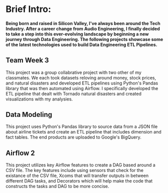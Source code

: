 # Brief Intro:

#### Being born and raised in Silicon Valley, I've always been around the Tech Industry. After a career change from Audio Engineering, I finally decided to take a step into this ever-evolving landscape by beginning a new journey through Data Engineering. The following projects showcase some of the latest technologies used to build Data Engineering ETL Pipelines. 

## Team Week 3
This project was a group collabrative project with two other of my classmates. We each took datasets reloving around money, stock prices, and natural disasters and developed ETL pipelines using Python's Pandas library that was then automated using Airflow. I specifically developed the ETL pipeline that dealt with Tornado natural disasters and created visualizations with my analysies. 

## Data Modeling
This project uses Python's Pandas library to source data from a JSON file about airline tickets and create an ETL pipeline that includes dimension and fact tables. The end products are uploaded to Google's BigQuery.

## Airflow 2 
This project utilizes key Airflow features to create a DAG based around a CSV file. The key features include using sensors that check for the existance of the CSV file, Xcoms that will transfer outputs in between different DAG tasks, and Decorators which will help make the code that constructs the tasks and DAG to be more concise.
